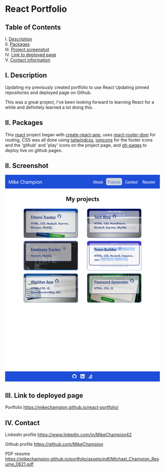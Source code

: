 # React Portfolio

## Table of Contents

I. [Description](#description)  
II. [Packages](#packages)  
III. [Project screenshot](#screenshot)  
IV. [Link to deployed page](#live-page)  
V. [Contact information](#contact)

## <a id="description">I. Description</a>

Updating my previously created portfolio to use React
Updating pinned repositories and deployed page on Github.

This was a great project, I've been looking forward to learning React for a while and definitely learned a lot doing this.

## <a id="packages">II. Packages</a>

This <a href="https://www.npmjs.com/package/react" target="_blank">react</a> project began with <a href="https://www.npmjs.com/package/create-react-app" target="_blank">create-react-app</a>, uses <a href="https://www.npmjs.com/package/react-router-dom" target="_blank">react-router-dom</a> for routing, CSS was all done using <a href="https://www.npmjs.com/package/tailwindcss" target="_blank">tailwindcss</a>, <a href="https://www.npmjs.com/package/ionicons" target="_blank">ionicons</a> for the footer icons and the 'github' and 'play' icons on the project page, and <a href="https://www.npmjs.com/package/gh-pages" target="_blank">gh-pages</a> to deploy live on github pages.

## <a id="screenshot">II. Screenshot</a>

![portfolio demo](./public/images/portfolio.png)

## <a id="live-page">III. Link to deployed page</a>

Portfolio
https://mikechampion.github.io/react-portfolio/

## <a id="contact">IV. Contact</a>

Linkedin profile
https://www.linkedin.com/in/MikeChampion42

Github profile
https://github.com/MikeChampion

PDF resume
https://mikechampion.github.io/portfolio/assets/pdf/Michael_Champion_Resume_0621.pdf
